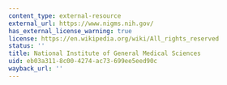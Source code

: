 ```yaml
---
content_type: external-resource
external_url: https://www.nigms.nih.gov/
has_external_license_warning: true
license: https://en.wikipedia.org/wiki/All_rights_reserved
status: ''
title: National Institute of General Medical Sciences
uid: eb03a311-8c00-4274-ac73-699ee5eed90c
wayback_url: ''
---
```

